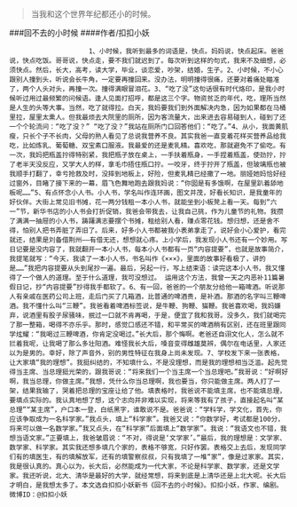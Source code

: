 > 当我和这个世界年纪都还小的时候。

###回不去的小时候
####作者/扣扣小妖

						1、小时候，我听到最多的词语是，快点。妈妈说，快点起床。爸爸说，快点吃饭。哥哥说，快点走，要不我们就迟到了。每次听到这样的句式，我来不及细想，必须快点。然后，长大，高考，读大学，毕业，谈恋爱，吵架，结婚，生子。2、小时候，不小心跟别人撞到头，听说会长牛角，一定要再撞回来。没办法，明明撞得很痛，还要对着痛处瞄准了，两个人头对头，再撞一次。撞得满眼冒泪花。3、“吃了没”这句话很有时代烙印，是我小时候听过用过最频繁的问候语。逢人见面打招呼，都是这三个字。物资贫乏的年代，吃，理所当然是人生的头等大事。当然，吃了就得拉。白天，我妈要我们到外面解决内急，因为如果都在马桶里拉，屋里太熏人。但我最烦去大院里的厕所，因为客流量大，出来进去容易碰到人，碰到了还一个个轮流问：“吃了没？” “吃了没？”我站在厕所门口回答他们：“吃了。”4、从小，我面黄肌瘦，只长个子不长肉，父母的熟人看见了总说我营养不良。其实我爸一直变着花样买营养品给我吃，比如炼乳、葡萄糖、双宝素口服液。我最爱的还是麦乳精。喜欢吃，那就避免不了偷吃。有一次，我妈把瓶盖拧得特别紧，我把瓶子放在桌上，一手扶着瓶身，一手捏着瓶盖，使劲拧，拧了老半天没反应，又学大人的样，拿毛巾捂住瓶口拧。一咬牙，终于拧开了瓶盖，但玻璃瓶也被我顺手打翻了，幸亏抢救及时，没摔到地板上，好险，但麦乳精已经撒了一地。丽娅她妈恰好经过窗外，目睹了接下来的一幕，眉飞色舞地跑去跟我妈说：“你囡是有多饿啊，在屋里趴着舔地板呢……”5、有点怀念小人书。小人书，学名叫作连环画，图文并茂，好看长知识，是我童年的好伙伴。大街上常见旧书摊，花一两分钱租一本小人书，就能坐到小板凳上看一天。每到“六一”节，新华书店的小人书会打折促销，我爸会带我去，让我自己挑，作为儿童节的礼物。我攒了满满一抽屉的小人书，踌躇满志要摆个书摊，租给别人看，赚点零花钱。想归想，还是舍不得，怕别人把书弄脏了弄旧了。后来，好多小人书都被我小表弟拿走了，说好会小心爱护，看完就还，结果是刘备借荆州——有借无还，想想就心疼。上小学后，我发现小人书还有一个妙用。写日记要是没内容了，我就翻开一本小人书，每本小人书都有一页“内容提要”，也就是故事简介，我提笔就写：“今天，我读了一本小人书，书名叫作《×××》，里面的故事好看极了，讲的是……”我把内容提要从头到尾抄一遍。最后，另起一行，写上结束语：读完这本小人书，我又懂得了一个做人的道理。至于什么道理，我可没想过。 运用这个方法，我曾一天之内恶补11篇暑假日记，抄“内容提要”抄得我手都软了。6、有一回，爸爸的一个朋友分给他一箱啤酒。听说那人有亲戚在医药公司上班，走后门买了几箱酒，比普通的啤酒贵，是补酒。那酒的名字叫三鞭啤酒。我不懂什么叫“三鞭”。我爸看着啤酒标签说，是牛鞭、狗鞭、猫鞭。我爸喜欢喝，我妈嫌弃，说酒里有股子尿骚味，抿过一口就不肯再喝，于是，便宜了我和我哥。没多久，我们就喝完了那一整箱，喝得不亦乐乎。那时，感觉口感还不错，和平常买的啤酒稍有区别，还在班里跟同学炫耀：“我喝过三鞭啤酒，你肯定没喝过。”长大后，那个悔啊。老爸还自诩文化人，怎么就不拦着我呢，让我喝了那么多壮阳酒。难怪我长大后，嗓音变得雌雄莫辨，偶尔在电话里，人家还以为是男的。幸好，除了声音外，别的男性特征在我身上尚未发现。7、学校发下来一张表格，让大家填“我的理想”。我挺纠结的，不知填什么，不是没理想，而是我的理想相当泛滥。起先觉得当主席、当总理挺光荣的，跟我哥说：“将来我们一个当主席一个当总理吧。”我哥说：“好啊好啊，我当总理，你做主席。”我想，凭什么你当总理啊，我也要当，你只能做主席。两人打了一架，结果我输了，哭着把总理的宝座让给了他。填表格时，我爸说不能填主席，也不能填总理，要填点实际的。我认真地想了想，这个志向并非难以实现，将来等我有了孩子，直接起名叫“某总理”“某主席”，户口本一登，白纸黑字，谁敢说不是。爸爸说：“学科学，学文化，首先，你应该争取成为一名科学家。”我点头，填上“科学家”。我爸又说：“你数学好，考试都是100分，将来可以做一名数学家。”我又点头，在“科学家”后面填上“数学家”。我说：“我语文也不错，我想当语文家。”正要填上，我爸皱眉说：“不对，得说是‘文学家’。”最后，我的理想是：文学家、数学家、科学家。其实我还想多填几个家的，表格不够宽，只好作罢。表格交上去后，发现同学们有的填医生，有的填解放军，还有的填警察叔叔，只有我填了一堆“家”，像是过家家。其实，我是很认真的。真心以为，长大后，必然能成为一代大家，不论是科学家、数学家，还是文学家。我还听说，北大、清华是最好的大学，就经常想，将来到底是上清华还是上北大呢。长大后才明白，是我想太多了。本文选自扣扣小妖新书《回不去的小时候》。扣扣小妖，作家、编剧。微博ID：@扣扣小妖 